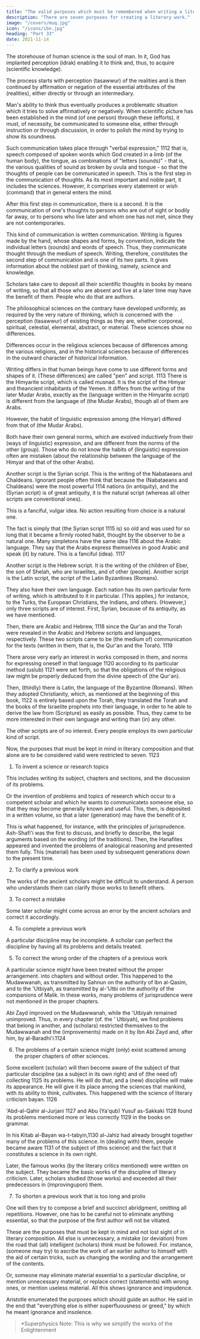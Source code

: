 ```yaml
---
title: "The valid purposes which must be remembered when writing a literary composition"
description: "There are seven purposes for creating a literary work."
image: "/covers/muq.jpg"
icon: "/icons/ibn.jpg"
heading: "Part 33"
date: 2021-11-14
---
```




The storehouse of human science is the soul of man. In it, God has implanted perception (idrak) enabling it to think and, thus, to acquire (scientific knowledge). 

The process starts with perception (tasawwur) of the realities and is then continued by affirmation or negation of the essential attributes of the (realities), either directly or through an intermediary.

Man's ability to think thus eventually produces a problematic situation which it tries to solve affirmatively or negatively. When scientific picture has been established in the mind (of one person) through these (efforts), it must, of necessity, be communicated to someone else, either through instruction or through discussion, in order to polish the mind by trying to show its soundness.

Such communication takes place through "verbal expression," 1112 that is, speech composed of spoken words which God created in a limb (of the human body), the tongue, as combinations of "letters (sounds)" - that is, the various qualities of sound as broken by uvula and tongue - so that the thoughts of people can be communicated in speech. This is the first step in the communication of thoughts. As its most important and noble part, it includes the sciences. However, it comprises every statement or wish (command) that in general enters the mind.

After this first step in communication, there is a second. It is the communication of one's thoughts to persons who are out of sight or bodily far away, or to persons who live later and whom one has not met, since they are not contemporaries.

This kind of communication is written communication. Writing is figures made by the hand, whose shapes and forms, by convention, indicate the individual letters (sounds) and words of speech. Thus, they communicate thought through the medium of speech. Writing, therefore, constitutes the second step of communication and is one of its two parts. It gives information about the noblest part of thinking, namely, science and knowledge. 

Scholars take care to deposit all their scientific thoughts in books by means of writing, so that all those who are absent and live at a later time may have the benefit of them. People who do that are authors. 

<!-- Everywhere in the world, written works are numerous. They are handed down among all races
and in all ages. They differ as the result of differences in religious laws and
organizations and in the information available about nations and dynasties.  -->

The philosophical sciences on the contrary <!--  do not show such differences. They --> have developed uniformly, as required by the very nature of thinking, which is concerned with the perception (tasawwur) of existing things as they are, whether corporeal, spiritual, celestial, elemental, abstract, or material. These sciences show no differences. 

Differences occur in the religious sciences because of differences among the various religions, and in the historical sciences because of differences in the outward character of historical information.

Writing differs in that human beings have come to use different forms and shapes of it. (These differences) are called "pen" and script. 1113 There is the Himyarite script, which is called musnad. It is the script of the Himyar and theancient inhabitants of the Yemen. It differs from the writing of the later Mudar Arabs, exactly as the (language written in the Himyarite script) is different from the language of (the Mudar Arabs), though all of them are Arabs. 

However, the habit of linguistic expression among (the Himyar) differed from that of (the Mudar Arabs).

Both have their own general norms, which are evolved inductively from their (ways of linguistic) expression, and are different from the norms of the other (group). Those who do not know the habits of (linguistic) expression often are mistaken (about the relationship between the language of the Himyar and that of the other Arabs).

Another script is the Syrian script. This is the writing of the Nabataeans and Chaldeans. Ignorant people often think that because the (Nabataeans and Chaldeans) were the most powerful 1114 nations (in antiquity), and the (Syrian script) is of great antiquity, it is the natural script (whereas all other scripts are conventional ones). 

This is a fanciful, vulgar idea. No action resulting from choice is a natural one. 

The fact is simply that (the Syrian script 1115 is) so old and was used for so long that it became a firmly rooted habit, thought by the observer to be a natural one. Many simpletons have the same idea 1116 about the Arabic language. They say that the Arabs express themselves in good Arabic and speak (it) by nature. This is a fanciful (idea). 1117

Another script is the Hebrew script. It is the writing of the children of Eber, the son of Shelah, who are Israelites, and of other (people).
Another script is the Latin script, the script of the Latin Byzantines (Romans). 

They also have their own language. Each nation has its own particular form of writing, which is attributed to it in particular. (This applies,) for instance, to the Turks, the European Christians, the Indians, and others. (However,) only three scripts are of interest. First, Syrian, because of its antiquity, as we have mentioned. 

Then, there are Arabic and Hebrew, 1118 since the Qur'an and the Torah were revealed in the Arabic and Hebrew scripts and languages, respectively. These two scripts came to be (the medium of) communication for the texts (written in them, that is, the Qur'an and the Torah). 1119 

There arose very early an interest in works composed in them, and norms for expressing oneself in that language 1120 according to its particular method (uslub) 1121 were set forth, so that the obligations of the religious law might be properly deduced from the divine speech of (the Qur'an).

Then, (thirdly) there is Latin, the language of the Byzantine (Romans). When they adopted Christianity, which, as mentioned at the beginning of this book, 1122 is entirely based upon the Torah, they translated the Torah and the books of the Israelite prophets into their language, in order to he able to derive the law from (Scripture) as easily as possible. Thus, they came to be more interested in their own language and writing than (in) any other.

The other scripts are of no interest. Every people employs its own particular kind of script.

Now, the purposes that must be kept in mind in literary composition and that alone are to be considered valid were restricted to seven. 1123


1. To invent a science or research topics

This includes writing its subject, chapters and sections, and the discussion of its problems. 

Or the invention of problems and topics of research which occur to a competent scholar and which he wants to communicateto someone else, so that they may become generally known and useful. This, then, is deposited in a written volume, so that a later (generation) may have the benefit of it.

This is what happened, for instance, with the principles of jurisprudence. Ash-Shafi'i was the first to discuss, and briefly to describe, the legal arguments based on the wording (of the traditions). Then, the Hanafites appeared and invented the problems of analogical reasoning and presented them fully. This (material) has been used by subsequent generations down to the present time.

2. To clarify a previous work

The works of the ancient scholars might be difficult to understand. A person who understands them can clarify those works to benefit others.  

<!-- God may open understanding of them to him. He will then wish to communicate his (knowledge) to someone else who may perhaps have difficulties with (the same problems), so that all those who are worthy may have the benefit of (his knowledge). This is the interpretational approach to books on the
intellectual and traditional (sciences). It is a noble chapter. -->

3. To correct a mistake

Some later scholar might come across an error by the ancient scholars and correct it accordingly. 

<!--  of renowned merit and famous authority as teachers. He may
have clear proof for it, admitting of no doubt. He will then wish to communicate this
(discovery) to those after him, since it is impossible to eradicate a mistake (in the
work in question) in view of its wide dissemination in space and time, the fame of
(its) author, and the reliance people place in his learning. Therefore, he deposits this
(discovery of the mistake) in writing, so that (future) students may learn the
explanation of it. -->

4. To complete a previous work

A particular discipline may be incomplete. A <!-- , certain problems or details indicated by the division of the subject of the discipline requiring treatment. The -->
scholar can <!--  who becomes aware of the fact will want to supply these lacking problems,
in order to  -->perfect the discipline by having all its problems and details treated.<!--  and leaving no room for deficiency in it. -->

5. To correct the wrong order of the chapters of a previous work

A particular science might have been treated without the proper arrangement.  into chapters and without order.  <!-- The (scholar) who becomes aware of that (situation) will arrange and improve on the problems and put every problem in the chapter where it belongs. -->  This happened to the Mudawwanah, as transmitted by Sahnun on the authority of Ibn al-Qasim, and to the 'Utbiyah, as transmitted by al-'Utbi on the authority of the companions of Malik. In these works, many problems of jurisprudence were not mentioned in the proper chapters.

Abi Zayd improved on the Mudawwanah, while the 'Utbiyah remained unimproved. Thus, in every chapter (of. the ' Utbiyah), we find problems that belong in another, and (scholars) restricted themselves to the Mudawwanah and the (improvements) made on it by Ibn Abi Zayd and, after him, by al-Baradhi'i.1124

6. The problems of a certain science might (only) exist scattered among the proper chapters of other sciences. 

Some excellent (scholar) will then become aware of the subject of that particular discipline (as a subject in its own right) and of (the need of) collecting 1125 its problems. He will do that, and a (new) discipline will make its appearance. He will give it its place among the sciences that mankind, with its ability to think, cultivates. This happened with the science of literary criticism bayan. 1126 

'Abd-al-Qahir al-Jurjani 1127 and Abu (Ya'qub) Yusuf as-Sakkaki 1128 found its problems mentioned more or less correctly 1129 in the books on grammar.

In his Kitab al-Bayan wa-t-tabyin,1130 al-Jahiz had already brought together many of the problems of this science. In (dealing with) them, people became aware 1131 of the subject of (this science) and the fact that it constitutes a science in its own right.

Later, the famous works (by the literary critics mentioned) were written on the subject. They became the basic works of the discipline of literary criticism. Later, scholars studied (those works) and exceeded all their predecessors in (improvingupon) them.


7. To shorten a previous work that is too long and prolix

One will then try to compose a brief and succinct abridgment, omitting all repetitions. However, one has to be careful not to eliminate anything essential, so that the purpose of the first author will not be vitiated. 

These are the purposes that must be kept in mind and not lost sight of in literary composition. All else is unnecessary, a mistake (or deviation) from the road that (all) intelligent (scholars) think must be followed. For. instance, (someone may try) to ascribe the work of an earlier author to himself with the aid of certain tricks, such as changing the wording and the arrangement of the contents. 

Or, someone may eliminate material essential to a particular discipline, or mention unnecessary material, or replace correct (statements) with wrong ones, or mention useless material. All this shows ignorance and impudence.

Aristotle enumerated the purposes which should guide an author. He said in the end that "everything else is either superfluousness or greed," by which he meant ignorance and insolence.<!-- 
We take refuge in God from doing what an intelligent person ought not to
do. 
 -->

> *Superphysics Note: This is why we simplify the works of the Enlightenment
